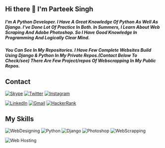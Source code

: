 ## Hi there 👋  I'm Parteek Singh
##### I'm A Python Developer. I Have A Great Knowledge Of Python As Well As Django. I've Done Lot Of Practice In Both. In Summers, I Learn About Web Scraping And Adobe Photoshop. So I Have Good Knowledge In Programming And Logically Clear Mind.
##### You Can See In My Repositories. I Have Few Complete Websites Build Using Django & Python In My Private Repos.(Contact Below To Check/see) There Are Few Project/repos Of Webscrapping In My Public Repos.


## Contact

[![Skype](https://img.shields.io/badge/Skype--informational?style=flat-square&logo=skype&logoColor=white)](https://join.skype.com/invite/vGFcTrbDzhWE)
[![Twitter](https://img.shields.io/badge/Twitter--informational?style=flat-square&logo=twitter&logoColor=white)](https://twitter.com/ParteekKamboj0?t=RGD47gi16TbKjqZztlaGww&s=09)
[![Instagram](https://img.shields.io/badge/Instagram--informational?style=flat-square&logo=instagram&logoColor=white)](https://www.instagram.com/__parteek__kamboj__/)


[![LinkedIn](https://img.shields.io/badge/LinkedIn--informational?style=flat-square&logo=linkedin&logoColor=white)](https://www.linkedin.com/in/parteekkamboj9/)
[![Gmail](https://img.shields.io/badge/Gmail--informational?style=flat-square&logo=gmail&logoColor=white)](https://www.hackerrank.com/parteekkamboj9/)
[![HackerRank](https://img.shields.io/badge/HackerRank--informational?style=flat-square&logo=hackerrank&logoColor=white)](https://www.hackerrank.com/parteekkamboj9/)


## My Skills


![WebDesigning](https://img.shields.io/badge/-WebDesigning-black?style=flat-square&logo=css&logoColor=white)
![Python](https://img.shields.io/badge/-Python-black?style=flat-square&logo=Python&logoColor=white)
![Django](https://img.shields.io/badge/-Django-black?style=flat-square&logo=django&logoColor=white)
![Photoshop](https://img.shields.io/badge/-PhotoShop-black?style=flat-square&logo=adobephotoshop&logoColor=white)
![WebScrapping](https://img.shields.io/badge/-WebScrapping-black?style=flat-square&logo=html5&logoColor=white)


![Web Hosting](https://img.shields.io/badge/Web%20Hosting-black?style=flat-square&logo=amazon-aws)





<!--
### My GitHub's activity

![Github Stats](https://github-readme-stats.vercel.app/api?username=David-Carrasco&count_private=true&show_icons=true&include_all_commits=true)
![Top Langs](https://github-readme-stats.vercel.app/api/top-langs/?username=David-Carrasco&hide=TeX&layout=compact)

**parteekkamboj9/parteekkamboj9** is a ✨ _special_ ✨ repository because its `README.md` (this file) appears on your GitHub profile.

Here are some ideas to get you started:

- 🔭 I’m currently working on ...
- 🌱 I’m currently learning ...
- 👯 I’m looking to collaborate on ...
- 🤔 I’m looking for help with ...
- 💬 Ask me about ...
- 📫 How to reach me: ...
- 😄 Pronouns: ...
- ⚡ Fun fact: ...
-->
